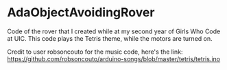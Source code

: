 # AdaObjectAvoidingRover
Code of the rover that I created while at my second year of Girls Who Code at UIC. This code plays the Tetris theme, while the motors are turned on. 

Credit to user robsoncouto for the music code, here's the link: https://github.com/robsoncouto/arduino-songs/blob/master/tetris/tetris.ino
